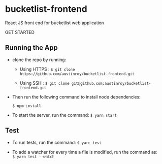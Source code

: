 # bucketlist-frontend
React JS front end for bucketlist web application

GET STARTED


## Running the App

* clone the repo by running:
    * Using HTTPS :
  ```$ git clone https://github.com/austinroy/bucketlist-frontend.git```

    * Using SSH :
  ```$ git clone git@github.com:austinroy/bucketlist-frontend.git ```

* Then run the following command to install node dependencies:

  ```$ npm install```
  
* To start the server, run the command:
   ```$ yarn start ```

## Test
* To run tests, run the command:
   ```$ yarn test ```

* To add a watcher for every time a file is modified, run the command as:
    ```$ yarn test --watch```
